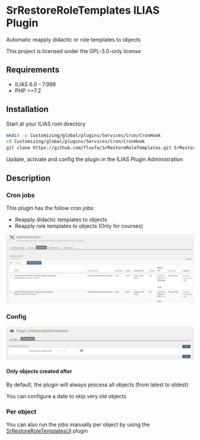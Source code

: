 # SrRestoreRoleTemplates ILIAS Plugin

Automatic reapply didactic or role templates to objects

This project is licensed under the GPL-3.0-only license

## Requirements

* ILIAS 6.0 - 7.999
* PHP >=7.2

## Installation

Start at your ILIAS root directory

```bash
mkdir -p Customizing/global/plugins/Services/Cron/CronHook
cd Customizing/global/plugins/Services/Cron/CronHook
git clone https://github.com/fluxfw/SrRestoreRoleTemplates.git SrRestoreRoleTemplates
```

Update, activate and config the plugin in the ILIAS Plugin Administration

## Description

### Cron jobs

This plugin has the follow cron jobs:

- Reapply didactic templates to objects
- Reapply role templates to objects (Only for courses)

![Cron jobs](./doc/images/cron_jobs.png)

### Config

![Config](./doc/images/config.png)

#### Only objects created after

By default, the plugin will always process all objects (from latest to oldest)

You can configure a date to skip very old objects

### Per object

You can also run the jobs manually per object by using the [SrRestoreRoleTemplatesUI](https://github.com/fluxfw/SrRestoreRoleTemplatesUI) plugin
